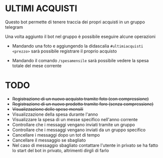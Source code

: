 # ULTIMI ACQUISTI

Questo bot permette di tenere traccia dei propri acquisti in un gruppo telegram

Una volta aggiunto il bot nel gruppo è possibile eseguire alcune operazioni

- Mandando una foto e aggiungendo la didascalia  `#ultimiacquisti <prezzo>` sarà possibile registrare il proprio acquisto

- Mandando il comando `/spesamensile` sarà possibile vedere la spesa totale del mese corrente


# TODO

- ~~Registrazione di un nuovo acquisto tramite foto (con compressione)~~
- ~~Registrazione di un nuovo prodotto tramite foro (senza compressione)~~
- ~~Visualizzazione delle spese mensili~~ 
- Visualizzazione della spesa durante l'anno
- Visualizzare la spesa di un messe specifico nell'anno corrente
- Controllare che i messaggi vengano inviati tramite un gruppo
- Controllare che i messaggi vengano inviati da un gruppo specifico
- Cancellare i messaggi dopo un tot di tempo
- Cancellare il messaggio se sbagliato
- Nel caso di messaggio sbagliato contattare l'utente in privato se ha
  fatto lo start del bot in privato, altrimenti dirgli di farlo
